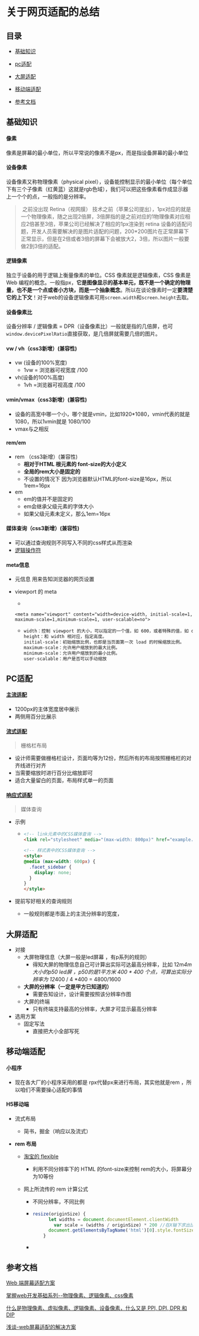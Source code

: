 # 关于网页适配的总结

## 目录

* [基础知识](#intellectual)

*	[pc适配](#pc)
*	[大屏适配](#bigScreen)
*	[移动端适配](#modile)
*	[参考文档](#document)

## <span id='intellectual'>基础知识</span>

#### 像素

像素是屏幕的最小单位，所以平常说的像素不是px，而是指设备屏幕的最小单位

#### **设备像素** 

设备像素又称物理像素（physical pixel），设备能控制显示的最小单位（每个单位下有三个子像素（红黄蓝）这就是rgb色域），我们可以把这些像素看作成显示器上一个个的点，一般指的是分辨率。

> ​	之前没出现 Retina（视网膜） 技术之前（苹果公司提出），1px对应的就是一个物理像素，随之出现2倍屏，3倍屏指的是之前对应的1物理像素对应相应2倍甚至3倍，苹果公司已经解决了相应的1px渲染到 retina 设备的适配问题，开发人员需要解决的是图片适配的问题，200*200图片在正常屏幕下正常显示，但是在2倍或者3倍的屏幕下会被放大2，3倍，所以图片一般要做2到3倍的适配。

#### 逻辑像素

独立于设备的用于逻辑上衡量像素的单位。CSS 像素就是逻辑像素，CSS 像素是 Web 编程的概念。一般指px，**它是图像显示的基本单元，既不是一个确定的物理量，也不是一个点或者小方块，而是一个抽象概念**。所以在谈论像素时一定**要清楚它的上下文**！对于web的设备逻辑像素可用`screen.width`和`screen.height`去取。

#### 设备像素比

设备分辨率 / 逻辑像素 = DPR（设备像素比）一般就是指的几倍屏，也可`window.devicePixelRatio`直接获取，是几倍屏就需要几倍的图片。

#### vw / vh（css3新增）(兼容性)

- vw (设备的100%宽度)
  - 1vw = 浏览器可视宽度 /100
- vh(设备的100%高度)
  - 1vh =浏览器可视高度 /100

#### vmin/vmax（css3新增）(兼容性)

- 设备的高宽中哪一个小，哪个就是vmin，比如1920*1080，vmin代表的就是1080，所以1vmin就是 1080/100
- vmax与之相反

#### rem/em

- rem （css3新增）(兼容性)
  - **相对于HTML 根元素的 font-size的大小定义**
  - **全局的rem大小是固定的**
  - 不设置的情况下 因为浏览器默认HTML的font-size是16px，所以1rem=16px
- em
  -  em的值并不是固定的
  - em会继承父级元素的字体大小 
  - 如果父级元素未定义，那么1em=16px

#### 媒体查询（css3新增）(兼容性)

- 可以通过查询规则不同写入不同的css样式从而渲染
- [逻辑操作符]( https://developer.mozilla.org/zh-CN/docs/Web/Guide/CSS/Media_queries )

#### meta信息

- 元信息 用来告知浏览器的网页设置

- viewport 的 meta

  - 

      <meta name="viewport" content="width=device-width, initial-scale=1, maximum-scale=1,minimum-scale=1, user-scalable=no">  

  - ```tex
    width：控制 viewport 的大小，可以指定的一个值，如 600，或者特殊的值，如 device-width 为设备的宽度（单位为缩放为 100% 时的 CSS 的像素）。
    height：和 width 相对应，指定高度。
    initial-scale：初始缩放比例，也即是当页面第一次 load 的时候缩放比例。
    maximum-scale：允许用户缩放到的最大比例。
    minimum-scale：允许用户缩放到的最小比例。
    user-scalable：用户是否可以手动缩放
    ```

    

## <span id="pc" > PC适配 </span>

#### [主流适配]( https://www.1688.com/ )

* 1200px的主体宽度居中展示
* 两侧用百分比展示

#### [流式适配]( [https://xgfe.github.io/2018/01/26/zhoushiqi/Web%E7%AB%AF%E5%B1%8F%E5%B9%95%E9%80%82%E9%85%8D%E6%96%B9%E6%A1%88/](https://xgfe.github.io/2018/01/26/zhoushiqi/Web端屏幕适配方案/) )

> 栅格栏布局

- 设计师需要做栅格栏设计，页面均等为12份，然后所有的布局按照栅格栏的对齐线进行对齐
- 当需要缩放时进行百分比缩放即可
- 适合大量留白的页面，布局样式单一的页面 

#### [响应式适配]( https://www.bootcss.com/ )

> 媒体查询

- 示例 

  - ```html
    <!-- link元素中的CSS媒体查询 -->
    <link rel="stylesheet" media="(max-width: 800px)" href="example.css" />
    
    <!-- 样式表中的CSS媒体查询 -->
    <style>
    @media (max-width: 600px) {
      .facet_sidebar {
        display: none;
      }
    }
    </style>
    ```

- 提前写好相关的查询规则

  - 一般规则都是市面上的主流分辨率的宽度，

## <span id="bigScreen" > 大屏适配 </span>

- 对接
  - 大屏物理信息（大屏一般是led屏幕 ，有p系列的规则）
    - 得知大屏的物理信息自己可计算出实际可达最高分辨率，比如 12m*4m 大小的p50 led屏 ，p50的是1平方米 400 * 400 个点，可算出实际分辨率为 12*400 / 4 *400 = 4800/1600
  - **大屏的分辨率（一定是甲方已知道的）**
    - 需要告知设计，设计需要按照该分辨率作图
  - 大屏的终端
    - 只有终端支持最高的分辨率，大屏才可显示最高分辨率
- 选用方案
  - 固定写法
    - 直接把大小全部写死

## <span id="modile" > 移动端适配 </span>

#### 小程序

- 现在各大厂的小程序采用的都是 rpx代替px来进行布局，其实他就是rem ，所以咱们不需要操心适配的事情

#### H5移动端

- 流式布局
  
  - 简书，掘金（响应以及流式）
- **rem 布局**
  
  - [淘宝的 flexible ]( https://github.com/amfe/lib-flexible )
  
    - 利用不同分辨率下的 HTML 的font-size来控制 rem的大小，将屏幕分为10等份
  
  - 网上所流传的 rem 计算公式
  
    - 不同分辨率，不同比例
  
    - ```js
      resize(originSize) {
            let widths = document.documentElement.clientWidth
              var scale = (widths / originSize) * 200 //在X轴下求出比例并放大100倍。
            document.getElementsByTagName('html')[0].style.fontSize = scale + 'px'
          }
      ```
  
    - 
  
    

## <span id="document" > 参考文档 </span>

[Web 端屏幕适配方案]([https://xgfe.github.io/2018/01/26/zhoushiqi/Web%E7%AB%AF%E5%B1%8F%E5%B9%95%E9%80%82%E9%85%8D%E6%96%B9%E6%A1%88/](https://xgfe.github.io/2018/01/26/zhoushiqi/Web端屏幕适配方案/))

[掌握web开发基础系列--物理像素、逻辑像素、css像素](https://juejin.im/post/5cd0f87d6fb9a0325031c7ae#heading-3)

[什么是物理像素、虚拟像素、逻辑像素、设备像素，什么又是 PPI, DPI, DPR 和 DIP](https://www.cnblogs.com/libin-1/p/7148377.html)

[浅谈-web屏幕适配的解决方案]( https://juejin.im/post/5d21a9bd5188255360190e7e#heading-1 )